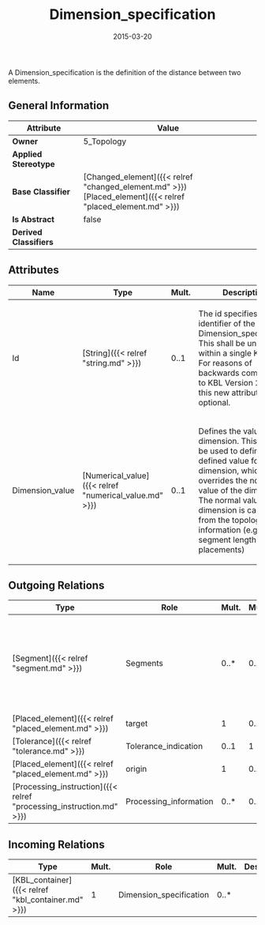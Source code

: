 ﻿---
title: Dimension_specification
toc: false
type: specs
date: "2015-03-20"
draft: false
specification: KBL
version: 2.4.sr1
documentType: "Recommendation"
elementType: Class
classes:
  - Dimension_specification
menu_name: kbl-2.4.sr1
---
<p>A Dimension_specification is the definition of the distance between two elements.</p>

## General Information

| Attribute               | Value |
|-------------------------|-------|
| **Owner**               | 5_Topology |
| **Applied Stereotype**  |   |
| **Base Classifier**     | [Changed_element]({{< relref "changed_element.md" >}})<br/> [Placed_element]({{< relref "placed_element.md" >}})<br/>  |
| **Is Abstract**         | false |
| **Derived Classifiers** |   |

## Attributes
|  Name  |  Type  |  Mult.  |  Description  |  Owning Classifier  |
|--------|--------|---------|---------------|--------------|
|Id | [String]({{< relref "string.md" >}}) | 0..1 | <p> The id specifies the identifier of the Dimension_specification. This shall be unique within a single KBL-File. For reasons of backwards compatibility to KBL Version 2.3 SR-1 this new attribute is optional.      </p> | [Dimension_specification]({{< relref "dimension_specification.md" >}}) |
|Dimension_value | [Numerical_value]({{< relref "numerical_value.md" >}}) | 0..1 | <p> Defines the value of the dimension. This field can be used to define a user defined value for the dimension, which overrides the normal value of the dimension. The normal value of a dimension is calculated from the topology information (e.g. segment length and placements)      </p> | [Dimension_specification]({{< relref "dimension_specification.md" >}}) |

## Outgoing Relations
|    Type  |   Role   |   Mult.   |   Mult.   |   Description   |
|----------|----------|-----------|-----------|-----------------|
| [Segment]({{< relref "segment.md" >}}) | Segments | 0..* | 0..* | <p> Defines an ordered list of segments along which the dimension specification is defined.      </p> |
| [Placed_element]({{< relref "placed_element.md" >}}) | target | 1 | 0..* |  |
| [Tolerance]({{< relref "tolerance.md" >}}) | Tolerance_indication | 0..1 | 1 |  |
| [Placed_element]({{< relref "placed_element.md" >}}) | origin | 1 | 0..* |  |
| [Processing_instruction]({{< relref "processing_instruction.md" >}}) | Processing_information | 0..* | 0..1 |  |
##  Incoming Relations
|    Type  |   Mult.  |   Role    |   Mult.   |   Description  |
|----------|----------|-----------|-----------|----------------|
| [KBL_container]({{< relref "kbl_container.md" >}}) | 1 | Dimension_specification | 0..* |  |
